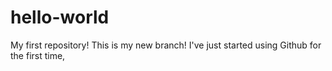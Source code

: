 # hello-world
My first repository!
This is my new branch!
I've just started using Github for the first time,
